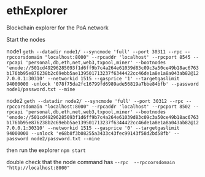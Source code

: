 # ethExplorer
Blockchain explorer for the PoA network

Start the nodes

node1
`geth --datadir node1/ --syncmode 'full' --port 30311 --rpc --rpccorsdomain "localhost:8000" --rpcaddr 'localhost' --rpcport 8545 --rpcapi 'personal,db,eth,net,web3,txpool,miner' --bootnodes 'enode://501cd49296285093f1d6ff9b7c4a264e61039d83c09c3a50ce49b18ac6763b176bb95e876238b2c69ebb5ae139501713237f6344422cc46de1a8e1a8a043ab82@127.0.0.1:30310' --networkid 1515 --gasprice '1' --targetgaslimit 94000000 -unlock '078f75da2fc16799fd6989ade56819a7bbe84bfb' --password node1/password.txt --mine`

node2
`geth --datadir node2/ --syncmode 'full' --port 30312 --rpc --rpccorsdomain "localhost:8000" --rpcaddr 'localhost' --rpcport 8502 --rpcapi 'personal,db,eth,net,web3,txpool,miner' --bootnodes 'enode://501cd49296285093f1d6ff9b7c4a264e61039d83c09c3a50ce49b18ac6763b176bb95e876238b2c69ebb5ae139501713237f6344422cc46de1a8e1a8a043ab82@127.0.0.1:30310' --networkid 1515 --gasprice '0' --targetgaslimit 94000000 --unlock 'e68b8f3b08255a3433c43fec99143f58d2bd58fb' --password node2/password.txt --mine`

then run the explorer `npm start`

double check that the node command has `--rpc  --rpccorsdomain "http://localhost:8000"`

